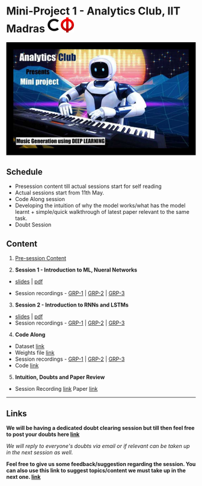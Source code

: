 # Mini-Project 1 - Analytics Club, IIT Madras <img src="assets/cfi.png" width="70" height="40"/>

![poster](assets/poster.jpeg)

## Schedule

- Presession content till actual sessions start for self reading
- Actual sessions start from 11th May.
- Code Along session
- Developing the intuition of why the model works/what has the model learnt + simple/quick walkthrough of latest paper relevant to the same task.
- Doubt Session
  
## Content

1. [Pre-session Content](./presession/) 

2. **Session 1 - Introduction to ML, Nueral Networks**

- [slides](assets/Music%20Generation%20-%20Session%201.pptx) | [pdf](assets/Music%20Generation%20-%20Session%201.pdf) 

- Session recordings - [GRP-1](https://drive.google.com/open?id=1B-B6KpAyXoV8asUxk25Hs21pTzon3X8m) | [GRP-2](https://drive.google.com/file/d/1JO8ZQB4haw3-vBqcwabFHZGhPCm8NYLz/view) | [GRP-3](https://drive.google.com/file/d/1UB_stAfLnA2nrG3kgECaK1IhlB4E9pLz/view?ts=5eb927cd)

3. **Session 2 - Introduction to RNNs and LSTMs**

- [slides](assets/RNN%20and%20LSTM.pptx) | [pdf](assets/RNN%20and%20LSTM.pdf) 
- Session recordings - [GRP-1](https://drive.google.com/file/d/1SO2kZrhr2uylA8El4TyCggOcUoevzfFb/view?usp=drivesdk) | [GRP-2](https://drive.google.com/file/d/1DV474hNfRnEVCqlzx4K9W_kexgpbQHgD/view) | [GRP-3](https://drive.google.com/file/d/1cKZzFmcUZmNDUhKXafFpge_j4R3eTCSJ/view?ts=5eb95683)

4. **Code Along**

- Dataset [link](assets/Data_Tunes.txt)
- Weights file [link](assets/weights.hdf5)
- Session recordings - [GRP-1](https://drive.google.com/file/d/1Lusn8IlhlzfqUxHKkJ5pMB6-Ik3WK3oB/view?usp=sharing) | [GRP-2](https://drive.google.com/file/d/1K1MqIWBsBaZEjPjdtuJKOYwbD8rdrGuo/view) | [GRP-3](https://drive.google.com/file/d/1_9kkvKYef5nqLv98yw98h6fFe8H53JrY/view?ts=5ebc34f0) 
- Code [link](assets/Music-Generation.ipynb)

5. **Intuition, Doubts and Paper Review**
- Session Recording [link](https://drive.google.com/file/d/1UEQXhFG3r3ZWgF2wTYbAehI6V8Te9Brw/view?usp=sharing) Paper [link](https://arxiv.org/pdf/2005.00341.pdf)
------

## Links

**We will be having a dedicated doubt clearing session but till then feel free to post your doubts here [link](https://forms.gle/n5z5X1dnrcCyxzcD9)**

*We will reply to everyone's doubts via email or if relevant can be taken up in the next session as well.*

**Feel free to give us some feedback/suggestion regarding the session. You can also use this link to suggest topics/content we must take up in the next one. [link](https://forms.gle/pCbqWB9E1dztXPRU8)**